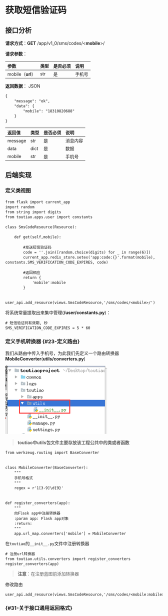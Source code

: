 # 获取短信验证码

## 接口分析

**请求方式**：**GET** /app/v1\_0/sms/codes/&lt;**mobile**&gt;/

**请求参数**：

| 参数 | 类型 | 是否必须 | 说明 |
| :--- | :--- | :--- | :--- |
| mobile（**url**） | str | 是 | 手机号 |

**返回数据**： JSON

```
{
    "message": "ok",
    "data": {
        "mobile": "18310820688"
    }
}
```

| 返回值 | 类型 | 是否必须 | 说明 |
| :--- | :--- | :--- | :--- |
| message | str | 是 | 消息内容 |
| data | dict | 是 | 数据 |
| mobile | str | 是 | 手机号 |

## 后端实现

### 定义类视图

```
from flask import current_app
import random
from string import digits
from toutiao.apps.user import constants

class SmsCodeResource(Resource):

    def get(self,mobile):

        #发送短信验证码
        code = ''.join([random.choice(digits) for _ in range(6)])
        current_app.redis_store.setex('app:code:{}'.format(mobile), constants.SMS_VERIFICATION_CODE_EXPIRES, code)

        #返回相应
        return {
            'mobile':mobile
        }


user_api.add_resource(views.SmsCodeResource,'/sms/codes/<mobile>/')
```

将系统常量提取出来集中管理\(**/user/constants.py**\)：

```
# 短信验证码有效期, 秒
SMS_VERIFICATION_CODE_EXPIRES = 5 * 60
```

### 定义手机转换器 {#23-定义路由}

我们从路由中传入手机号，为此我们先定义一个路由转换器**MobileConverter**\(**utils/converters.py**\)

![](/assets/project_utils.png)

> **toutiao中utils包文件主要存放该工程公共中的类或者函数**

```
from werkzeug.routing import BaseConverter


class MobileConverter(BaseConverter):
    """
    手机号格式
    """
    regex = r'1[3-9]\d{9}'


def register_converters(app):
    """
    向Flask app中注册转换器
    :param app: Flask app对象
    :return:
    """
    app.url_map.converters['mobile'] = MobileConverter
```

在`toutiao`的`__init__.py`文件中注册转换器

```
# 注册url转换器
from toutiao.utils.converters import register_converters
register_converters(app)
```

> **注意**：在注册蓝图前添加转换器

修改路由

```
user_api.add_resource(views.SmsCodeResource,'/sms/codes/<mobile:mobile>/')
```

###  {#31-关于接口通用返回格式}



